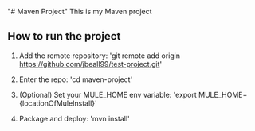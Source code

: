 "# Maven Project" 
This is my Maven project
## How to run the project
 
1. Add the remote repository: 'git remote add origin https://github.com/jbeall99/test-project.git'

2. Enter the repo: 'cd maven-project'

3. (Optional) Set your MULE_HOME env variable: 'export MULE_HOME={locationOfMuleInstall}'

4. Package and deploy: 'mvn install'